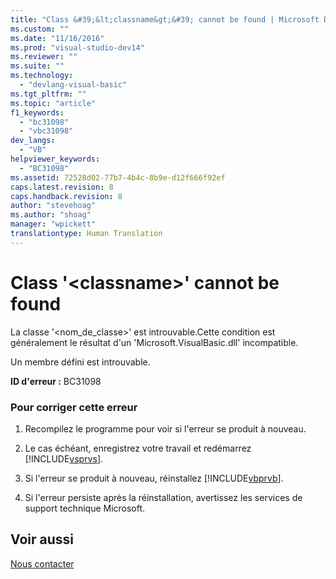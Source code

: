 ```yaml
---
title: "Class &#39;&lt;classname&gt;&#39; cannot be found | Microsoft Docs"
ms.custom: ""
ms.date: "11/16/2016"
ms.prod: "visual-studio-dev14"
ms.reviewer: ""
ms.suite: ""
ms.technology: 
  - "devlang-visual-basic"
ms.tgt_pltfrm: ""
ms.topic: "article"
f1_keywords: 
  - "bc31098"
  - "vbc31098"
dev_langs: 
  - "VB"
helpviewer_keywords: 
  - "BC31098"
ms.assetid: 72528d02-77b7-4b4c-8b9e-d12f666f92ef
caps.latest.revision: 8
caps.handback.revision: 8
author: "stevehoag"
ms.author: "shoag"
manager: "wpickett"
translationtype: Human Translation
---
```

# Class &#39;&lt;classname&gt;&#39; cannot be found
La classe '\<nom\_de\_classe\>' est introuvable.Cette condition est généralement le résultat d'un 'Microsoft.VisualBasic.dll' incompatible.  
  
 Un membre défini est introuvable.  
  
 **ID d'erreur :** BC31098  
  
### Pour corriger cette erreur  
  
1.  Recompilez le programme pour voir si l'erreur se produit à nouveau.  
  
2.  Le cas échéant, enregistrez votre travail et redémarrez [!INCLUDE[vsprvs](../../../csharp/includes/vsprvs_md.md)].  
  
3.  Si l'erreur se produit à nouveau, réinstallez [!INCLUDE[vbprvb](../../../csharp/programming-guide/concepts/linq/includes/vbprvb_md.md)].  
  
4.  Si l'erreur persiste après la réinstallation, avertissez les services de support technique Microsoft.  
  
## Voir aussi  
 [Nous contacter](/visual-studio/ide/talk-to-us)